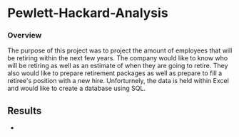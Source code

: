 # Pewlett-Hackard-Analysis

### Overview
The purpose of this project was to project the amount of employees that will be retiring within the next few years. The company would like to know who will be retiring as well as an estimate of when they are going to retire. They also would like to prepare retirement packages as well as prepare to fill a retiree's position with a new hire. Unforturnely, the data is held within Excel and would like to create a database using SQL. 

## Results
 * 
